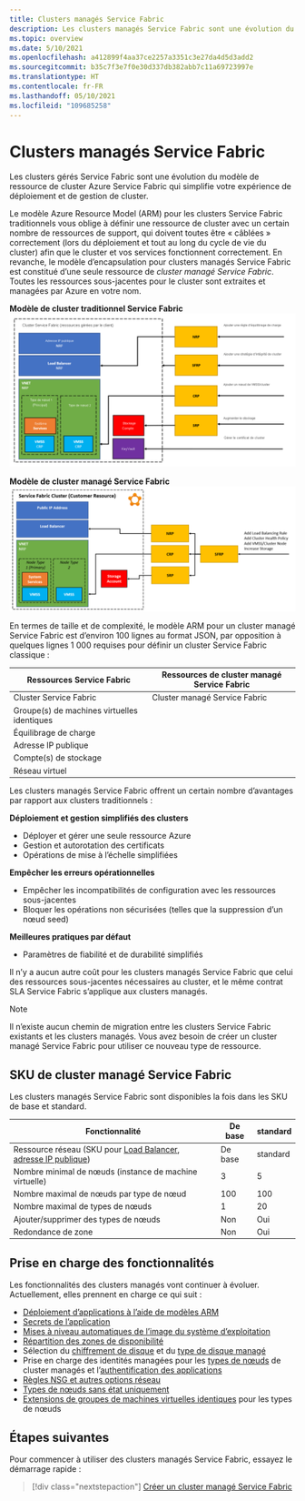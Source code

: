 ```yaml
---
title: Clusters managés Service Fabric
description: Les clusters managés Service Fabric sont une évolution du modèle de ressource de cluster Azure Service Fabric qui simplifie le déploiement et la gestion de cluster.
ms.topic: overview
ms.date: 5/10/2021
ms.openlocfilehash: a412899f4aa37ce2257a3351c3e27da4d5d3add2
ms.sourcegitcommit: b35c7f3e7f0e30d337db382abb7c11a69723997e
ms.translationtype: HT
ms.contentlocale: fr-FR
ms.lasthandoff: 05/10/2021
ms.locfileid: "109685258"
---
```

# <a name="service-fabric-managed-clusters"></a>Clusters managés Service Fabric

Les clusters gérés Service Fabric sont une évolution du modèle de ressource de cluster Azure Service Fabric qui simplifie votre expérience de déploiement et de gestion de cluster.

Le modèle Azure Resource Model (ARM) pour les clusters Service Fabric traditionnels vous oblige à définir une ressource de cluster avec un certain nombre de ressources de support, qui doivent toutes être « câblées » correctement (lors du déploiement et tout au long du cycle de vie du cluster) afin que le cluster et vos services fonctionnent correctement. En revanche, le modèle d’encapsulation pour clusters managés Service Fabric est constitué d’une seule ressource de *cluster managé Service Fabric*. Toutes les ressources sous-jacentes pour le cluster sont extraites et managées par Azure en votre nom.

**Modèle de cluster traditionnel Service Fabric**
![Modèle de cluster traditionnel Service Fabric][sf-composition]

**Modèle de cluster managé Service Fabric**
![Modèle de cluster managé Service Fabric][sf-encapsulation]

En termes de taille et de complexité, le modèle ARM pour un cluster managé Service Fabric est d’environ 100 lignes au format JSON, par opposition à quelques lignes 1 000 requises pour définir un cluster Service Fabric classique :

| Ressources Service Fabric | Ressources de cluster managé Service Fabric |
|----------|-----------|
| Cluster Service Fabric | Cluster managé Service Fabric |
| Groupe(s) de machines virtuelles identiques | |
| Équilibrage de charge | |
| Adresse IP publique | |
| Compte(s) de stockage | |
| Réseau virtuel | |

Les clusters managés Service Fabric offrent un certain nombre d’avantages par rapport aux clusters traditionnels :

**Déploiement et gestion simplifiés des clusters**
- Déployer et gérer une seule ressource Azure
- Gestion et autorotation des certificats
- Opérations de mise à l’échelle simplifiées

**Empêcher les erreurs opérationnelles**
- Empêcher les incompatibilités de configuration avec les ressources sous-jacentes
- Bloquer les opérations non sécurisées (telles que la suppression d’un nœud seed)

**Meilleures pratiques par défaut**
- Paramètres de fiabilité et de durabilité simplifiés

Il n’y a aucun autre coût pour les clusters managés Service Fabric que celui des ressources sous-jacentes nécessaires au cluster, et le même contrat SLA Service Fabric s’applique aux clusters managés.

> [!NOTE]
> Il n’existe aucun chemin de migration entre les clusters Service Fabric existants et les clusters managés. Vous avez besoin de créer un cluster managé Service Fabric pour utiliser ce nouveau type de ressource.

## <a name="service-fabric-managed-cluster-skus"></a>SKU de cluster managé Service Fabric

Les clusters managés Service Fabric sont disponibles la fois dans les SKU de base et standard.

| Fonctionnalité | De base | standard |
| ------- | ----- | -------- |
| Ressource réseau (SKU pour [Load Balancer](../load-balancer/skus.md), [adresse IP publique](../virtual-network/public-ip-addresses.md)) | De base | standard |
| Nombre minimal de nœuds (instance de machine virtuelle) | 3 | 5 |
| Nombre maximal de nœuds par type de nœud | 100 | 100 |
| Nombre maximal de types de nœuds | 1 | 20 |
| Ajouter/supprimer des types de nœuds | Non | Oui |
| Redondance de zone | Non | Oui |

## <a name="feature-support"></a>Prise en charge des fonctionnalités

Les fonctionnalités des clusters managés vont continuer à évoluer. Actuellement, elles prennent en charge ce qui suit :

* [Déploiement d’applications à l’aide de modèles ARM](how-to-managed-cluster-app-deployment-template.md)
* [Secrets de l’application](how-to-managed-cluster-application-secrets.md)
* [Mises à niveau automatiques de l’image du système d’exploitation](how-to-managed-cluster-configuration.md#enable-automatic-os-image-upgrades)
* [Répartition des zones de disponibilité](how-to-managed-cluster-availability-zones.md)
* Sélection du [chiffrement de disque](how-to-enable-managed-cluster-disk-encryption.md) et du [type de disque managé](how-to-managed-cluster-managed-disk.md)
* Prise en charge des identités managées pour les [types de nœuds](how-to-managed-identity-managed-cluster-virtual-machine-scale-sets.md) de cluster managés et l’[authentification des applications](how-to-managed-cluster-application-managed-identity.md)
* [Règles NSG et autres options réseau](how-to-managed-cluster-networking.md)
* [Types de nœuds sans état uniquement](how-to-managed-cluster-stateless-node-type.md)
* [Extensions de groupes de machines virtuelles identiques](how-to-managed-cluster-vmss-extension.md) pour les types de nœuds

## <a name="next-steps"></a>Étapes suivantes

Pour commencer à utiliser des clusters managés Service Fabric, essayez le démarrage rapide :

> [!div class="nextstepaction"]
> [Créer un cluster managé Service Fabric](quickstart-managed-cluster-template.md)

[sf-composition]: ./media/overview-managed-cluster/sfrp-composition-resource.png
[sf-encapsulation]: ./media/overview-managed-cluster/sfrp-encapsulated-resource.png